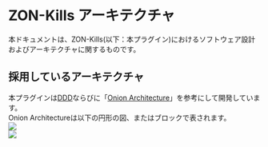 # ZON-Kills アーキテクチャ
本ドキュメントは、ZON-Kills(以下：本プラグイン)におけるソフトウェア設計およびアーキテクチャに関するものです。  

## 採用しているアーキテクチャ
本プラグインは[DDD](https://ja.wikipedia.org/wiki/%E3%83%89%E3%83%A1%E3%82%A4%E3%83%B3%E9%A7%86%E5%8B%95%E8%A8%AD%E8%A8%88)ならびに「[Onion Architecture](https://qiita.com/cocoa-maemae/items/e3f2eabbe0877c2af8d0)」を参考にして開発しています。  
Onion Architectureは以下の円形の図、またはブロックで表されます。  
![](https://qiita-user-contents.imgix.net/https%3A%2F%2Fqiita-image-store.s3.ap-northeast-1.amazonaws.com%2F0%2F55214%2F0ba5f566-f5bc-cddf-92e6-3bbef5040e42.png?ixlib=rb-4.0.0&auto=format&gif-q=60&q=75&w=1400&fit=max&s=ca28995b47eb0135293450f15d9e7733)  
![](https://qiita-user-contents.imgix.net/https%3A%2F%2Fqiita-image-store.s3.ap-northeast-1.amazonaws.com%2F0%2F55214%2Fed946eb6-6546-3dc0-2a2e-ab1f53754520.png?ixlib=rb-4.0.0&auto=format&gif-q=60&q=75&w=1400&fit=max&s=9f3f3d8426dfc0313cfd42317057b3a7)